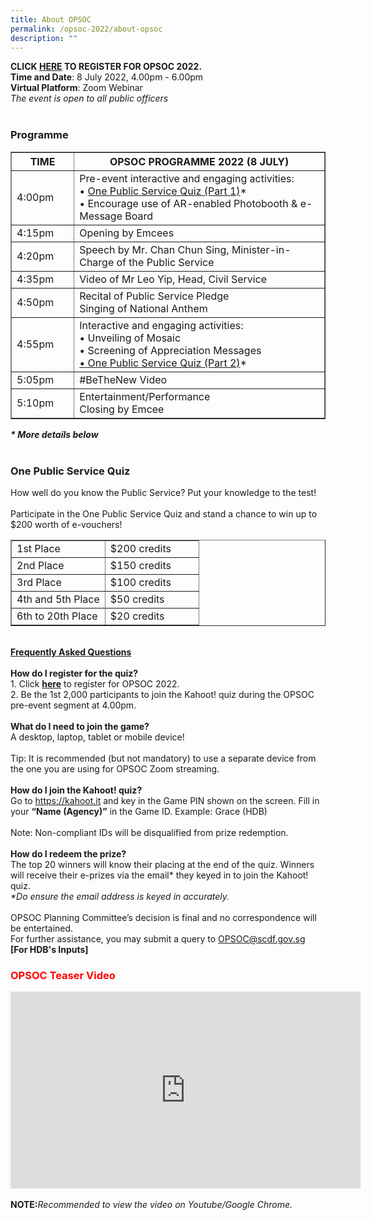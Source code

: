 ```yaml
---
title: About OPSOC
permalink: /opsoc-2022/about-opsoc
description: ""
---
```

<b>CLICK <a href="https://go.gov.sg/opsoc2021registration"><b>HERE</b></a> TO REGISTER FOR OPSOC 2022. </b><br>
<b>Time and Date</b>: 8 July 2022, 4.00pm - 6.00pm<br>
<b>Virtual Platform</b>: Zoom Webinar<br>
<i>The event is open to all public officers</i><br>
<br>
<h3>Programme</h3>
<table width="100%" border="1">
  <tr>
    <th width="20%">
      TIME
    </th>
    <th width="80%">
      OPSOC PROGRAMME 2022 (8 JULY)
    </th>
  </tr>
  <tr>
    <td>
      4:00pm
    </td>
    <td>
      Pre-event interactive and engaging activities:<br>
      • <a href="#quiz">One Public Service Quiz (Part 1)</a>*<br>
        • Encourage use of AR-enabled Photobooth & e-Message Board<br>
    </td>
  </tr>
  <tr> 
    <td>
      4:15pm
    </td>
    <td>
      Opening by Emcees
      <br>
    </td>
  </tr>
  <tr>
    <td>
      4:20pm
    </td>
    <td>
      Speech by Mr. Chan Chun Sing, Minister-in-Charge of the Public Service<br>
    </td>
  </tr>
  <tr>
    <td>
      4:35pm
    </td>
    <td>
      Video of Mr Leo Yip, Head, Civil Service<br>
    </td>
  </tr>
  <tr>
    <td>
      4:50pm
    </td>
    <td>
      Recital of Public Service Pledge<br>
			Singing of National Anthem<br>
    </td>
  </tr>
  <tr>
    <td>
      4:55pm
    </td>
    <td>
      Interactive and engaging activities:<br>
        • Unveiling of Mosaic<br>
        • Screening of Appreciation Messages<br>
			 <a href="#quiz">• One Public Service Quiz (Part 2)</a>*<br>
    </td>
  </tr>
  <tr>
    <td>
      5:05pm
    </td>
    <td>
      #BeTheNew Video<br>
    </td>
  </tr>
  <tr>
    <td>
      5:10pm
    </td>
    <td>
      Entertainment/Performance<br>
      Closing by Emcee<br>
    </td>
  </tr>
</table>
<i><b>* More details below</b></i><br>
<br>
<h3><a name="quiz">One Public Service Quiz</a></h3>
How well do you know the Public Service? Put your knowledge to the test!<br>
<br>
Participate in the One Public Service Quiz and stand a chance to win up to $200 worth of e-vouchers! <br>
<table width="100%" border="1">
<tr>
<td width="50%">1st Place<br></td>
<td width="50%">$200 credits<br></td>
</tr>
<tr>
<td>2nd Place<br></td>
<td>$150 credits<br></td>
</tr>
<tr>
<td>3rd Place<br></td>
<td>$100 credits<br></td>
</tr>
<tr>
<td>4th and 5th Place<br></td>
<td>$50 credits<br></td>
</tr>
<tr>
<td>6th to 20th Place<br></td>
<td>$20 credits<br></td>
</tr>
</table>
<br>
<u><b>Frequently Asked Questions</b></u><br>
<br>
<b>How do I register for the quiz?</b><br>
1.	Click <a href="https://go.gov.sg/opsoc2021registration"><b>here</b></a> to register for OPSOC 2022.<br>
2.	Be the 1st 2,000 participants to join the Kahoot! quiz during the OPSOC pre-event segment at 4.00pm.<br>
<br>
<b>What do I need to join the game?</b><br>
A desktop, laptop, tablet or mobile device! <br>
<br>
Tip: It is recommended (but not mandatory) to use a separate device from the one you are using for OPSOC Zoom streaming. <br>
<br>
<b>How do I join the Kahoot! quiz?</b><br>
Go to <a href="https://kahoot.it">https://kahoot.it</a> and key in the Game PIN shown on the screen. Fill in your <b>“Name (Agency)”</b> in the Game ID. Example: Grace (HDB) <br>
<br>
Note: Non-compliant IDs will be disqualified from prize redemption. <br>
<br>
<b>How do I redeem the prize?</b><br>
The top 20 winners will know their placing at the end of the quiz. Winners will receive their e-prizes via the email* they keyed in to join the Kahoot! quiz. <br>
<i>*Do ensure the email address is keyed in accurately.</i><br>
<br>
OPSOC Planning Committee’s decision is final and no correspondence will be entertained.<br>
For further assistance, you may submit a query to <a href="mailto:OPSOC@scdf.gov.sg">OPSOC@scdf.gov.sg</a><br><b>[For HDB's Inputs]</b>
<br>

<h3 style="color:red;">OPSOC Teaser Video</h3>
<div class="bp-youtube">
<iframe width="560" height="315" src="https://www.youtube.com/embed/U-JbF5ayBgo" title="YouTube video player" frameborder="0" allow="accelerometer; autoplay; clipboard-write; encrypted-media; gyroscope; picture-in-picture" allowfullscreen></iframe>
</div>
<br>
<b>NOTE:</b><i>Recommended to view the video on Youtube/Google Chrome.</i><br>
<br>